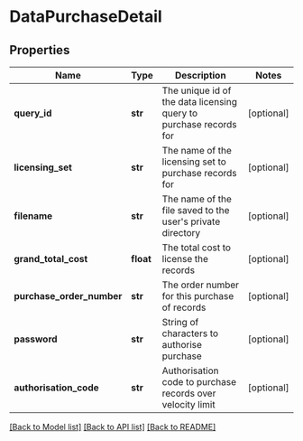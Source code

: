 # DataPurchaseDetail

## Properties
Name | Type | Description | Notes
------------ | ------------- | ------------- | -------------
**query_id** | **str** | The unique id of the data licensing query to purchase records for | [optional] 
**licensing_set** | **str** | The name of the licensing set to purchase records for | [optional] 
**filename** | **str** | The name of the file saved to the user&#39;s private directory | [optional] 
**grand_total_cost** | **float** | The total cost to license the records | [optional] 
**purchase_order_number** | **str** | The order number for this purchase of records | [optional] 
**password** | **str** | String of characters to authorise purchase | [optional] 
**authorisation_code** | **str** | Authorisation code to purchase records over velocity limit | [optional] 

[[Back to Model list]](../README.md#documentation-for-models) [[Back to API list]](../README.md#documentation-for-api-endpoints) [[Back to README]](../README.md)


